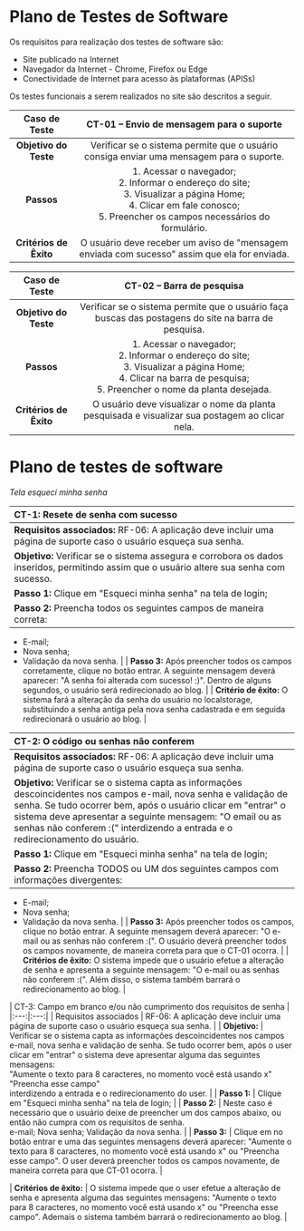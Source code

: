 # Plano de Testes de Software

Os requisitos para realização dos testes de software são:

- Site publicado na Internet
- Navegador da Internet - Chrome, Firefox ou Edge
- Conectividade de Internet para acesso às plataformas (APISs)

Os testes funcionais a serem realizados no site são descritos a seguir.

| **Caso de Teste** 	| **CT-01 – Envio de mensagem para o suporte** 	|
|:---:	|:---:	|
| **Objetivo do Teste** 	| Verificar se o sistema permite que o usuário consiga enviar uma mensagem para o suporte. 	|
| **Passos** 	| 1. Acessar o navegador; <br>2. Informar o endereço do site;<br>3. Visualizar a página Home;<br>4. Clicar em fale conosco;<br> 5. Preencher os campos necessários do formulário. 	|
| **Critérios de Êxito** 	| O usuário deve receber um aviso de "mensagem enviada com sucesso" assim que ela for enviada. |

| **Caso de Teste** 	| **CT-02 – Barra de pesquisa**	|
|:---:	|:---:	|
| **Objetivo do Teste** 	| Verificar se o sistema permite que o usuário faça buscas das postagens do site na barra de pesquisa. 	|
| **Passos** 	| 1. Acessar o navegador; <br>2. Informar o endereço do site;<br>3. Visualizar a página Home;<br>4. Clicar na barra de pesquisa;<br> 5. Preencher o nome da planta desejada. 	|
| **Critérios de Êxito** 	| O usuário deve visualizar o nome da planta pesquisada e visualizar sua postagem ao clicar nela. |

# Plano de testes de software

_Tela esqueci minha senha_

| **CT-1: Resete de senha com sucesso** |
| :--- |
| **Requisitos associados:** RF-06: A aplicação deve incluir uma página de suporte caso o usuário esqueça sua senha. |
| **Objetivo:** Verificar se o sistema assegura e corrobora os dados inseridos, permitindo assim que o usuário altere sua senha com sucesso. |
| **Passo 1:** Clique em "Esqueci minha senha" na tela de login; |
| **Passo 2:** Preencha todos os seguintes campos de maneira correta:
  - E-mail;
  - Nova senha;
  - Validação da nova senha. |
| **Passo 3:** Após preencher todos os campos corretamente, clique no botão entrar. A seguinte mensagem deverá aparecer: "A senha foi alterada com sucesso! :)". Dentro de alguns segundos, o usuário será redirecionado ao blog. |
| **Critério de êxito:** O sistema fará a alteração da senha do usuário no localstorage, substituindo a senha antiga pela nova senha cadastrada e em seguida redirecionará o usuário ao blog. |


| **CT-2: O código ou senhas não conferem** |
| :--- |
| **Requisitos associados:** RF-06: A aplicação deve incluir uma página de suporte caso o usuário esqueça sua senha. |
| **Objetivo:** Verificar se o sistema capta as informações descoincidentes nos campos e-mail, nova senha e validação de senha. Se tudo ocorrer bem, após o usuário clicar em "entrar" o sistema deve apresentar a seguinte mensagem: "O email ou as senhas não conferem :(" interdizendo a entrada e o redirecionamento do usuário. |
| **Passo 1:** Clique em "Esqueci minha senha" na tela de login; |
| **Passo 2:** Preencha TODOS ou UM dos seguintes campos com informações divergentes:
  - E-mail;
  - Nova senha;
  - Validação da nova senha. |
| **Passo 3:** Após preencher todos os campos, clique no botão entrar. A seguinte mensagem deverá aparecer: "O e-mail ou as senhas não conferem :(". O usuário deverá preencher todos os campos novamente, de maneira correta para que o CT-01 ocorra. |
| **Critérios de êxito:** O sistema impede que o usuário efetue a alteração de senha e apresenta a seguinte mensagem: "O e-mail ou as senhas não conferem :(". Além disso, o sistema também barrará o redirecionamento ao blog. |


| CT-3: Campo em branco e/ou não cumprimento dos requisitos de senha |
|:---:|:---:|
| Requisitos associados | RF-06: A aplicação deve incluir uma página de suporte caso o usuário esqueça sua senha. |
| **Objetivo:** | Verificar se o sistema capta as informações descoincidentes nos campos e-mail, nova senha e validação de senha. Se tudo ocorrer bem, após o user clicar em "entrar" o sistema deve apresentar alguma das seguintes mensagens:
<br>
"Aumente o texto para 8 caracteres, no momento você está usando x"
<br>
"Preencha esse campo"
<br>
interdizendo a entrada e o redirecionamento do user. |
| **Passo 1:** | Clique em "Esqueci minha senha" na tela de login; |
| **Passo 2:** | Neste caso é necessário que o usuário deixe de preencher um dos campos abaixo, ou então não cumpra com os requisitos de senha.
<br>
e-mail;
Nova senha;
Validação da nova senha. |
| **Passo 3:** | Clique em no botão entrar e uma das seguintes mensagens deverá aparecer: "Aumente o texto para 8 caracteres, no momento você está usando x" ou "Preencha esse campo". O user deverá preencher todos os campos novamente, de maneira correta para que CT-01 ocorra. |

| **Critérios de êxito:** | O sistema impede que o user efetue a alteração de senha e apresenta alguma das seguintes mensagens: "Aumente o texto para 8 caracteres, no momento você está usando x" ou "Preencha esse campo". Ademais o sistema também barrará o redirecionamento ao blog. |


